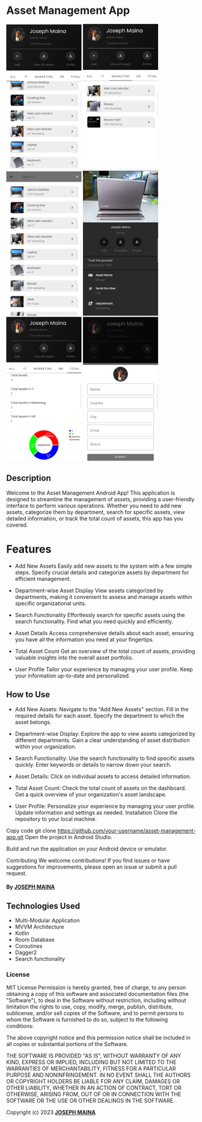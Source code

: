 # Asset Management App

<p align="horizontal">
<img src="images/home.jpeg" width="200" >
<img src="images/depatment.jpeg" width="200" >
<img src="images/all.jpeg" width="200" >
<img src="images/details.jpeg" width="200" >
<img src="images/count.jpeg" width="200" >
<img src="images/profile.jpeg" width="200" >
</p>

## Description
Welcome to the Asset Management Android App! This application is designed to streamline the management of assets, providing a user-friendly interface to perform various operations. Whether you need to add new assets, categorize them by department, search for specific assets, view detailed information, or track the total count of assets, this app has you covered.

# Features
* Add New Assets
Easily add new assets to the system with a few simple steps. Specify crucial details and categorize assets by department for efficient management.

* Department-wise Asset Display
View assets categorized by departments, making it convenient to assess and manage assets within specific organizational units.

* Search Functionality
Effortlessly search for specific assets using the search functionality. Find what you need quickly and efficiently.

* Asset Details
Access comprehensive details about each asset, ensuring you have all the information you need at your fingertips.

* Total Asset Count
Get an overview of the total count of assets, providing valuable insights into the overall asset portfolio.

* User Profile
Tailor your experience by managing your user profile. Keep your information up-to-date and personalized.

## How to Use
* Add New Assets:
Navigate to the "Add New Assets" section.
Fill in the required details for each asset.
Specify the department to which the asset belongs.

* Department-wise Display:
Explore the app to view assets categorized by different departments.
Gain a clear understanding of asset distribution within your organization.

* Search Functionality:
Use the search functionality to find specific assets quickly.
Enter keywords or details to narrow down your search.

* Asset Details:
Click on individual assets to access detailed information.

* Total Asset Count:
Check the total count of assets on the dashboard.
Get a quick overview of your organization's asset landscape.

* User Profile:
Personalize your experience by managing your user profile.
Update information and settings as needed.
Installation
Clone the repository to your local machine.


Copy code
git clone https://github.com/your-username/asset-management-app.git
Open the project in Android Studio.

Build and run the application on your Android device or emulator.

Contributing
We welcome contributions! If you find issues or have suggestions for improvements, please open an issue or submit a pull request.

#### By **[JOSEPH MAINA](https://github.com/JMDev2)**

## Technologies Used
* Multi-Modular Application
* MVVM Architecture
* Kotlin
* Room Database
* Coroutines
* Dagger2
* Search functionality

### License

MIT License
Permission is hereby granted, free of charge, to any person obtaining a copy
of this software and associated documentation files (the "Software"), to deal
in the Software without restriction, including without limitation the rights
to use, copy, modify, merge, publish, distribute, sublicense, and/or sell
copies of the Software, and to permit persons to whom the Software is
furnished to do so, subject to the following conditions:

The above copyright notice and this permission notice shall be included in all
copies or substantial portions of the Software.

THE SOFTWARE IS PROVIDED "AS IS", WITHOUT WARRANTY OF ANY KIND, EXPRESS OR
IMPLIED, INCLUDING BUT NOT LIMITED TO THE WARRANTIES OF MERCHANTABILITY,
FITNESS FOR A PARTICULAR PURPOSE AND NONINFRINGEMENT. IN NO EVENT SHALL THE
AUTHORS OR COPYRIGHT HOLDERS BE LIABLE FOR ANY CLAIM, DAMAGES OR OTHER
LIABILITY, WHETHER IN AN ACTION OF CONTRACT, TORT OR OTHERWISE, ARISING FROM,
OUT OF OR IN CONNECTION WITH THE SOFTWARE OR THE USE OR OTHER DEALINGS IN THE
SOFTWARE.<br>

Copyright (c) 2023 **[JOSEPH MAINA](https://github.com/JMDev2)**
